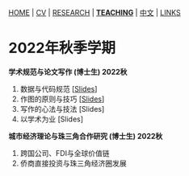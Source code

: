[HOME](./index.md) | [CV](./assets/CV_FanghaoChen_220914.pdf) | [RESEARCH](./research.md) | [**TEACHING**](./teaching.md) | [中文](./chinesepage.md) | [LINKS](./links.md)

# 2022年秋季学期

**学术规范与论文写作 (博士生) 2022秋** <br/>
1. 数据与代码规范   [[Slides](./assets/Lec1_CodeData_220911.pdf)] <br/>
2. 作图的原则与技巧 [[Slides](./assets/Lec2_Figure_220911.pdf)] <br/>
3. 写作的心法与技法 [Slides]<br/>
4. 以学术为业       [Slides] <br/>

**城市经济理论与珠三角合作研究 (博士生) 2022秋** <br/>
1. 跨国公司、FDI与全球价值链 <br/>
2. 侨商直接投资与珠三角经济圈发展 <br/>
